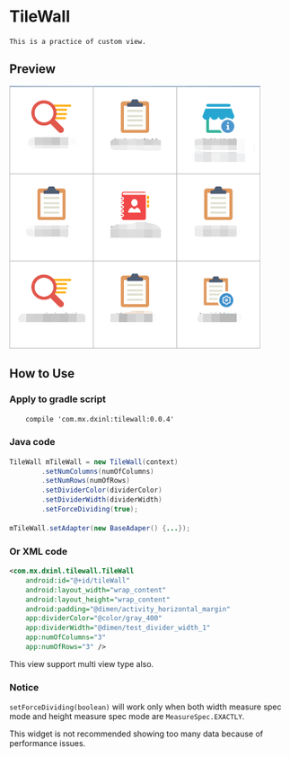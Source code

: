 # TileWall

	This is a practice of custom view.

## Preview
![tupian](preview.png)
## How to Use
### Apply to gradle script
```    compile 'com.mx.dxinl:tilewall:0.0.4'```
### Java code
```java
TileWall mTileWall = new TileWall(context)
        .setNumColumns(numOfColumns)
        .setNumRows(numOfRows)
        .setDividerColor(dividerColor)
		.setDividerWidth(dividerWidth)
        .setForceDividing(true);

mTileWall.setAdapter(new BaseAdaper() {...});
```
### Or XML code
```xml
<com.mx.dxinl.tilewall.TileWall
    android:id="@+id/tileWall"
    android:layout_width="wrap_content"
    android:layout_height="wrap_content"
    android:padding="@dimen/activity_horizontal_margin"
    app:dividerColor="@color/gray_400"
    app:dividerWidth="@dimen/test_divider_width_1"
    app:numOfColumns="3"
    app:numOfRows="3" />
```
This view support multi view type also.

### Notice
```setForceDividing(boolean)``` will work only when both width measure spec mode and height measure spec mode are ```MeasureSpec.EXACTLY```.

This widget is not recommended showing too many data because of performance issues.
